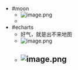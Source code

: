 - #moon
	- ![image.png](../assets/image_1690904726322_0.png)
	-
- #echarts
	- 好气，就是出不来地图
	- ![image.png](../assets/image_1690876812862_0.png)
	- ![image.png](../assets/image_1690876823429_0.png)
		-